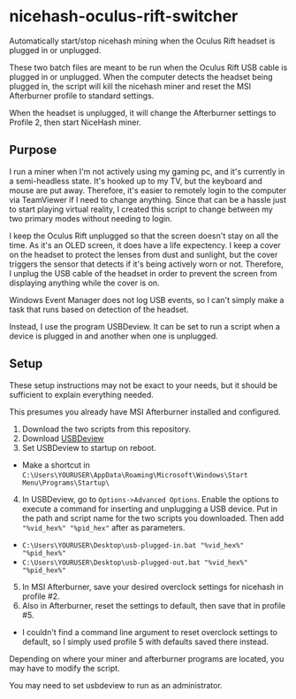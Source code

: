 # nicehash-oculus-rift-switcher
Automatically start/stop nicehash mining when the Oculus Rift headset is plugged in or unplugged.

These two batch files are meant to be run when the Oculus Rift USB cable is plugged in or unplugged. When the computer detects the headset being plugged in, the script will kill the nicehash miner and reset the MSI Afterburner profile to standard settings.

When the headset is unplugged, it will change the Afterburner settings to Profile 2, then start NiceHash miner.

## Purpose
I run a miner when I'm not actively using my gaming pc, and it's currently in a semi-headless state. It's hooked up to my TV, but the keyboard and mouse are put away. Therefore, it's easier to remotely login to the computer via TeamViewer if I need to change anything. Since that can be a hassle just to start playing virtual reality, I created this script to change between my two primary modes without needing to login.

I keep the Oculus Rift unplugged so that the screen doesn't stay on all the time. As it's an OLED screen, it does have a life expectency. I keep a cover on the headset to protect the lenses from dust and sunlight, but the cover triggers the sensor that detects if it's being actively worn or not. Therefore, I unplug the USB cable of the headset in order to prevent the screen from displaying anything while the cover is on.

Windows Event Manager does not log USB events, so I can't simply make a task that runs based on detection of the headset. 

Instead, I use the program USBDeview. It can be set to run a script when a device is plugged in and another when one is unplugged.

## Setup
These setup instructions may not be exact to your needs, but it should be sufficient to explain everything needed.

This presumes you already have MSI Afterburner installed and configured.

1. Download the two scripts from this repository.
2. Download [USBDeview](http://www.nirsoft.net/utils/usb_devices_view.html)
3. Set USBDeview to startup on reboot.
  * Make a shortcut in `C:\Users\YOURUSER\AppData\Roaming\Microsoft\Windows\Start Menu\Programs\Startup\`
4. In USBDeview, go to `Options->Advanced Options`. Enable the options to execute a command for inserting and unplugging a USB device. Put in the path and script name for the two scripts you downloaded. Then add `"%vid_hex%" "%pid_hex"` after as parameters.
  * `C:\Users\YOURUSER\Desktop\usb-plugged-in.bat "%vid_hex%" "%pid_hex%"`
  * `C:\Users\YOURUSER\Desktop\usb-plugged-out.bat "%vid_hex%" "%pid_hex%"`
5. In MSI Afterburner, save your desired overclock settings for nicehash in profile #2.
6. Also in Afterburner, reset the settings to default, then save that in profile #5.
  * I couldn't find a command line argument to reset overclock settings to default, so I simply used profile 5 with defaults saved there instead.

Depending on where your miner and afterburner programs are located, you may have to modify the script.

You may need to set usbdeview to run as an administrator.
